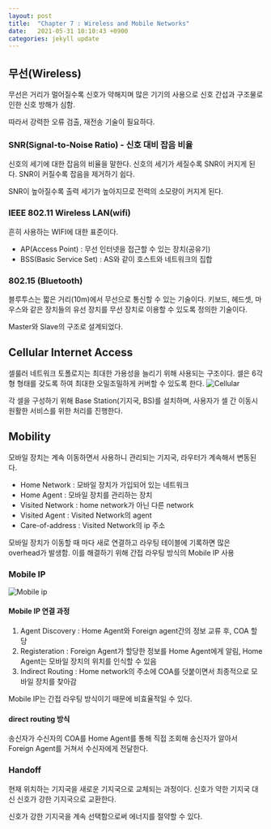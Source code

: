 ```yaml
---
layout: post
title:  "Chapter 7 : Wireless and Mobile Networks"
date:   2021-05-31 10:10:43 +0900
categories: jekyll update
---
```


## 무선(Wireless)
무선은 거리가 멀어질수록 신호가 약해지며 많은 기기의 사용으로 신호 간섭과 구조물로 인한 신호 방해가 심함.

따라서 강력한 오류 검출, 재전송 기술이 필요하다.

### SNR(Signal-to-Noise Ratio) - 신호 대비 잡음 비율
신호의 세기에 대한 잡음의 비율을 말한다. 신호의 세기가 세질수록 SNR이 커지게 된다. SNR이 커질수록 잡음을 제거하기 쉽다.

SNR이 높아질수록 출력 세기가 높아지므로 전력의 소모량이 커지게 된다.

### IEEE 802.11 Wireless LAN(wifi)
흔히 사용하는 WIFI에 대한 표준이다. 

- AP(Access Point) : 무선 인터넷을 접근할 수 있는 장치(공유기)
- BSS(Basic Service Set) : AS와 같이 호스트와 네트워크의 집합

### 802.15 (Bluetooth)
블루투스는 짧은 거리(10m)에서 무선으로 통신할 수 있는 기술이다. 키보드, 헤드셋, 마우스와 같은 장치들의 유선 장치를 무선 장치로 이용할 수 있도록 정의한 기술이다.

Master와 Slave의 구조로 설계되었다.

## Cellular Internet Access
셀룰러 네트워크 토폴로지는 최대한 가용성을 늘리기 위해 사용되는 구조이다. 셀은 6각형 형태를 갖도록 하여 최대한 오밀조밀하게 커버할 수 있도록 한다.
![Cellular](https://upload.wikimedia.org/wikipedia/commons/thumb/e/ee/Frequency_reuse.svg/400px-Frequency_reuse.svg.png)

각 셀을 구성하기 위해 Base Station(기지국, BS)를 설치하며, 사용자가 셀 간 이동시 원활한 서비스를 위한 처리를 진행한다.

## Mobility
모바일 장치는 계속 이동하면서 사용하니 관리되는 기지국, 라우터가 계속해서 변동된다.

- Home Network : 모바일 장치가 가입되어 있는 네트워크
- Home Agent : 모바일 장치를 관리하는 장치
- Visited Network : home network가 아닌 다른 network
- Visited Agent : Visited Network의 agent
- Care-of-address : Visited Network의 ip 주소

모바일 장치가 이동할 때 마다 새로 연결하고 라우팅 테이블에 기록하면 많은 overhead가 발생함. 이를 해결하기 위해 간접 라우팅 방식의 Mobile IP 사용

### Mobile IP
![Mobile ip](https://img1.daumcdn.net/thumb/R800x0/?scode=mtistory2&fname=https%3A%2F%2Ft1.daumcdn.net%2Fcfile%2Ftistory%2F21130533572929BE1B)

#### Mobile IP 연결 과정
1. Agent Discovery : Home Agent와 Foreign agent간의 정보 교류 후, COA 할당
2. Registeration : Foreign Agent가 할당한 정보를 Home Agent에게 알림, Home Agent는 모바일 장치의 위치를 인식할 수 있음
3. Indirect Routing : Home network의 주소에 COA를 덧붙이면서 최종적으로 모바일 장치를 찾아감

Mobile IP는 간접 라우팅 방식이기 때문에 비효율적일 수 있다.

#### direct routing 방식
송신자가 수신자의 COA를 Home Agent를 통해 직접 조회해 송신자가 알아서 Foreign Agent를 거쳐서 수신자에게 전달한다.

### Handoff
현재 위치하는 기지국을 새로운 기지국으로 교체되는 과정이다. 신호가 약한 기지국 대신 신호가 강한 기지국으로 교환한다.

신호가 강한 기지국을 계속 선택함으로써 에너지를 절약할 수 있다. 
